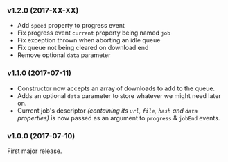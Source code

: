 ### v1.2.0 (2017-XX-XX)

* Add `speed` property to progress event
* Fix progress event `current` property being named `job`
* Fix exception thrown when aborting an idle queue
* Fix queue not being cleared on download end
* Remove optional `data` parameter

### v1.1.0 (2017-07-11)

* Constructor now accepts an array of downloads to add to the queue.
* Adds an optional `data` parameter to store whatever we might need later on.
* Current job's descriptor _(containing its `url`, `file`, `hash` and `data` properties)_ is now passed as an argument to `progress` & `jobEnd` events.

### v1.0.0 (2017-07-10)

First major release.
